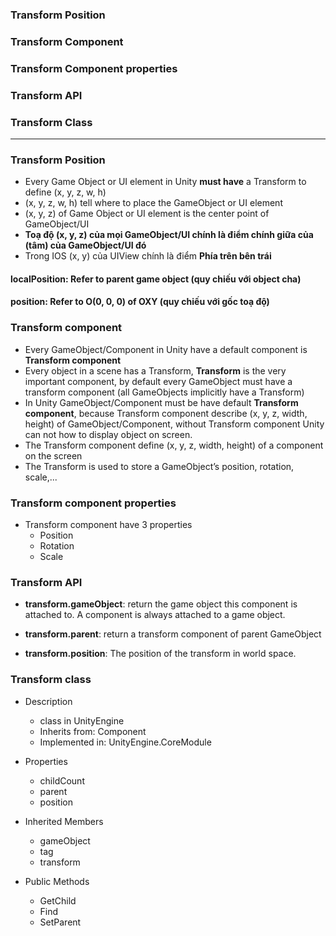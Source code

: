### Transform Position
### Transform Component
### Transform Component properties
### Transform API
### Transform Class

-------------------------------------------------

### Transform Position

* Every Game Object or UI element in Unity **must have** a Transform to define (x, y, z, w, h)
* (x, y, z, w, h) tell where to place the GameObject or UI element
* (x, y, z) of Game Object or UI element is the center point of GameObject/UI
* **Toạ độ (x, y, z) của mọi GameObject/UI chính là điểm chính giữa của (tâm) của GameObject/UI đó**
* Trong IOS (x, y) của UIView chính là điểm **Phía trên bên trái**


#### localPosition: Refer to parent game object (quy chiếu với object cha)
#### position: Refer to O(0, 0, 0) of OXY (quy chiếu với gốc toạ độ)

### Transform component
  * Every GameObject/Component in Unity have a default component is **Transform component**
  * Every object in a scene has a Transform, **Transform** is the very important component, by default every GameObject must have a transform component (all GameObjects implicitly have a Transform)
  * In Unity GameObject/Component must be have default **Transform component**, because Transform component describe (x, y, z, width, height) of GameObject/Component, without Transform component Unity can not how to display object on screen.
  * The Transform component define (x, y, z, width, height) of a component on the screen
  * The Transform is used to store a GameObject’s position, rotation, scale,...
  
### Transform component properties
  * Transform component have 3 properties
    * Position
    * Rotation
    * Scale

### Transform API

  * **transform.gameObject**: return the game object this component is attached to. A component is always attached to a game object.
  * **transform.parent**: return a transform component of parent GameObject
  
  * **transform.position**:	The position of the transform in world space.
  
### Transform class

* Description
  * class in UnityEngine
  * Inherits from: Component
  * Implemented in: UnityEngine.CoreModule
  
* Properties
  * childCount	
  * parent
  * position
  
* Inherited Members
  * gameObject
  * tag
  * transform
  
* Public Methods
  * GetChild
  * Find
  * SetParent
  
  
  
